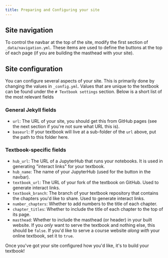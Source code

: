```yaml
---
title: Preparing and Configuring your site
---
```


## Site navigation

To control the navbar at the top of the site, modify the first section
of `_data/navigation.yml`. These items are used to define the buttons
at the top of each page (if you are building the masthead with your site).

## Site configuration

You can configure several aspects of your site. This is primarily done
by changing the values in `_config.yml`. Values that are unique to the
textbook can be found under the `# Textbook settings` section. Below
is a short list of the most relevant fields

### General Jekyll fields
* `url`: The URL of your site, you should get this from GitHub pages (see
  the next section if you're not sure what URL this is).
* `baseurl`: If your textbook will live at a sub-folder of the `url` above, put
  the path to this folder here.

### Textbook-specific fields
* `hub_url`: The URL of a JupyterHub that runs your notebooks. It is used
  in generating "interact links" for your textbook.
* `hub_name`: The name of your JupyterHub (used for the button in the navbar).
* `textbook_url`: The URL of your fork of the textbook on GitHub. Used to generate
  interact links.
* `textbook_branch`: The branch of your textbook repository that contains the chapters
  you'd like to share. Used to generate interact links.
* `number_chapters`: Whether to add numbers to the title of each chapter.
* `chapter_titles`: Whether to include the title of each chapter to the top of its page.
* `masthead`: Whether to include the masthead (or header) in your built website. If you
  *only* want to serve the textbook and nothing else, this should be `false`. If you'd like
  to serve a course website *along with* your online textbook, set it to `true`.

Once you've got your site configured how you'd like, it's to build your textbook!